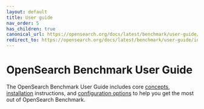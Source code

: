 ```yaml
---
layout: default
title: User guide
nav_order: 5
has_children: true
canonical_url: https://opensearch.org/docs/latest/benchmark/user-guide/index/
redirect_to: https://opensearch.org/docs/latest/benchmark/user-guide/index/
---
```


# OpenSearch Benchmark User Guide

The OpenSearch Benchmark User Guide includes core [concepts]({{site.url}}{{site.baseurl}}/benchmark/user-guide/concepts/concepts/), [installation]({{site.url}}{{site.baseurl}}/benchmark/installing-benchmark/) instructions, and [configuration options]({{site.url}}{{site.baseurl}}/benchmark/configuring-benchmark/) to help you get the most out of OpenSearch Benchmark.